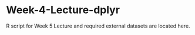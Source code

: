 # Week-4-Lecture-dplyr
R script for Week 5 Lecture and required external datasets are located here.
